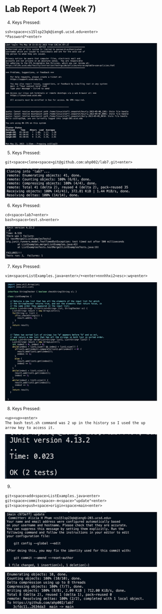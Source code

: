 # Lab Report 4 (Week 7)

4. Keys Pressed:

```
ssh<space>cs15lsp23qk@ieng6.ucsd.edu<enter>
*Password*<enter>

```

![image](https://github.com/ahp002/cse15l-lab-reports/blob/444b26514ab160d786245ca87f252e54772a2fa5/%234.png)

5. Keys Pressed:
```
git<space>clone<space>git@github.com:ahp002/lab7.git<enter>
```

![image](https://github.com/ahp002/cse15l-lab-reports/blob/444b26514ab160d786245ca87f252e54772a2fa5/%235.png)

6. Keys Pressed:
```
cd<space>lab7<enter>
bash<space>test.sh<enter>
```

![image](https://github.com/ahp002/cse15l-lab-reports/blob/444b26514ab160d786245ca87f252e54772a2fa5/%236.png)

7. Keys Pressed:
```
vim<space>ListExamples.java<enter>/+<enter>nnnhhxi2<esc>:wq<enter>
```

![image](https://github.com/ahp002/cse15l-lab-reports/blob/444b26514ab160d786245ca87f252e54772a2fa5/%237.png)

8. Keys Pressed:
```
<up><up><enter>
The bash test.sh command was 2 up in the history so I used the up arrow key to access it.
```

![image](https://github.com/ahp002/cse15l-lab-reports/blob/444b26514ab160d786245ca87f252e54772a2fa5/%238.png)

9. 
```
git<space>add<space>ListExamples.java<enter>
git<space>commit<space>-m<space>"update"<enter>
git<space>push<space>origin<space>main<enter>
```

![image](https://github.com/ahp002/cse15l-lab-reports/blob/444b26514ab160d786245ca87f252e54772a2fa5/%239.png)

![image](https://github.com/ahp002/cse15l-lab-reports/blob/444b26514ab160d786245ca87f252e54772a2fa5/%2399.png)
